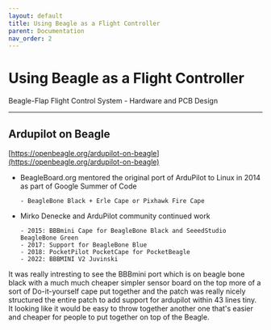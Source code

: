 ```yaml
---
layout: default
title: Using Beagle as a Flight Controller
parent: Documentation
nav_order: 2
---
```

# Using Beagle as a Flight Controller
Beagle-Flap Flight Control System - Hardware and PCB Design

---

## Ardupilot on Beagle
[https://openbeagle.org/ardupilot-on-beagle](https://openbeagle.org/ardupilot-on-beagle)



- BeagleBoard.org mentored the original port of ArduPilot to Linux in 2014 as part of
Google Summer of Code
       
      - BeagleBone Black + Erle Cape or Pixhawk Fire Cape

- Mirko Denecke and ArduPilot community continued work

      - 2015: BBBmini Cape for BeagleBone Black and SeeedStudio BeagleBone Green
      - 2017: Support for BeagleBone Blue
      - 2018: PocketPilot PocketCape for PocketBeagle
      - 2022: BBBMINI V2 Juvinski

It was really intresting to see the BBBmini port which is on beagle bone black with a much much cheaper simpler sensor board on the top more of a sort of Do-it-yourself cape put together and the patch was really nicely structured the entire patch to add support for ardupilot within 43 lines tiny. It looking like it would be easy to throw together another one that's easier and cheaper for people to put together on top of the Beagle.


